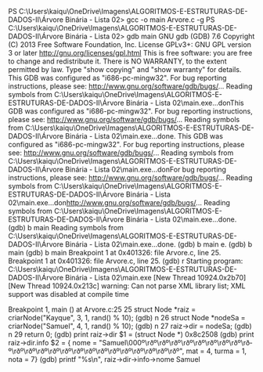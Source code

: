 PS C:\Users\kaiqu\OneDrive\Imagens\ALGORITMOS-E-ESTRUTURAS-DE-DADOS-II\Árvore Binária - Lista 02> gcc -o main Arvore.c -g
PS C:\Users\kaiqu\OneDrive\Imagens\ALGORITMOS-E-ESTRUTURAS-DE-DADOS-II\Árvore Binária - Lista 02> gdb main
GNU gdb (GDB) 7.6
Copyright (C) 2013 Free Software Foundation, Inc.
License GPLv3+: GNU GPL version 3 or later <http://gnu.org/licenses/gpl.html>
This is free software: you are free to change and redistribute it.
There is NO WARRANTY, to the extent permitted by law.  Type "show copying"
and "show warranty" for details.
This GDB was configured as "i686-pc-mingw32".
For bug reporting instructions, please see:
<http://www.gnu.org/software/gdb/bugs/>...
Reading symbols from C:\Users\kaiqu\OneDrive\Imagens\ALGORITMOS-E-ESTRUTURAS-DE-DADOS-II\Árvore Binária - Lista 02\main.exe...donThis GDB was configured as "i686-pc-mingw32".
For bug reporting instructions, please see:
<http://www.gnu.org/software/gdb/bugs/>...
Reading symbols from C:\Users\kaiqu\OneDrive\Imagens\ALGORITMOS-E-ESTRUTURAS-DE-DADOS-II\Árvore Binária - Lista 02\main.exe...done.
This GDB was configured as "i686-pc-mingw32".
For bug reporting instructions, please see:
<http://www.gnu.org/software/gdb/bugs/>...
Reading symbols from C:\Users\kaiqu\OneDrive\Imagens\ALGORITMOS-E-ESTRUTURAS-DE-DADOS-II\Árvore Binária - Lista 02\main.exe...donFor bug reporting instructions, please see:
<http://www.gnu.org/software/gdb/bugs/>...
Reading symbols from C:\Users\kaiqu\OneDrive\Imagens\ALGORITMOS-E-ESTRUTURAS-DE-DADOS-II\Árvore Binária - Lista 02\main.exe...don<http://www.gnu.org/software/gdb/bugs/>...
Reading symbols from C:\Users\kaiqu\OneDrive\Imagens\ALGORITMOS-E-ESTRUTURAS-DE-DADOS-II\Árvore Binária - Lista 02\main.exe...done.
(gdb) b main
Reading symbols from C:\Users\kaiqu\OneDrive\Imagens\ALGORITMOS-E-ESTRUTURAS-DE-DADOS-II\Árvore Binária - Lista 02\main.exe...done.
(gdb) b main
e.
(gdb) b main
(gdb) b main
Breakpoint 1 at 0x401326: file Arvore.c, line 25.
Breakpoint 1 at 0x401326: file Arvore.c, line 25.
(gdb) r
Starting program: C:\Users\kaiqu\OneDrive\Imagens\ALGORITMOS-E-ESTRUTURAS-DE-DADOS-II\Árvore Binária - Lista 02\main.exe
[New Thread 10924.0x2b70]
[New Thread 10924.0x213c]
warning: Can not parse XML library list; XML support was disabled at compile time

Breakpoint 1, main () at Arvore.c:25
25          struct Node *raiz = criarNode("Kayque", 3, 1, rand() % 10);
(gdb) n
26          struct Node *nodeSa = criarNode("Samuel", 4, 1, rand() % 10);
(gdb) n
27          raiz->dir = nodeSa;
(gdb) n
29          return 0;
(gdb) print raiz->dir
$1 = (struct Node *) 0x8c2508
(gdb) print raiz->dir.info
$2 = {
  nome = "Samuel\000º\rð­º\rð­º\rð­º\rð­º\rð­º\rð­º\rð­º\rð­º\rð­º\rð­º\rð­º\rð­º\rð­º\rð­º\rð­º\rð­º\rð­º\rð­º\rð­º\rð­º\rð­º\rð­º\rð­º", mat = 4, turma = 1, nota = 7}
(gdb) printf "%s\n", raiz->dir->info->nome
Samuel